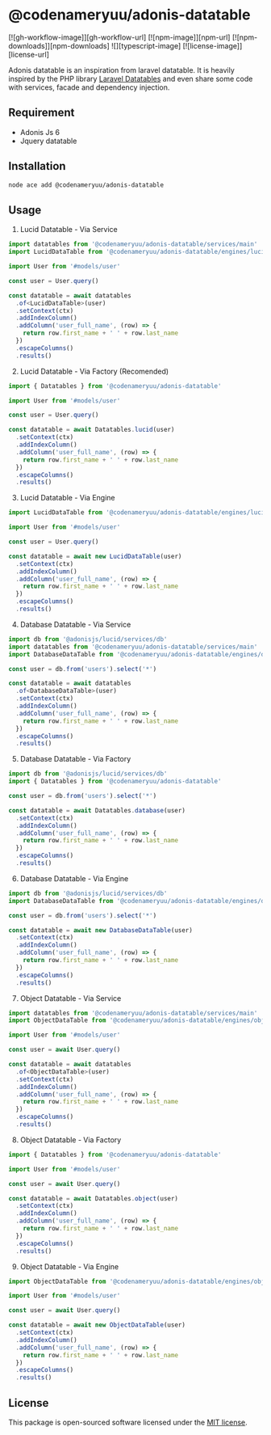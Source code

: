 # @codenameryuu/adonis-datatable

[![gh-workflow-image]][gh-workflow-url] [![npm-image]][npm-url] [![npm-downloads]][npm-downloads] ![][typescript-image] [![license-image]][license-url]

Adonis datatable is an inspiration from laravel datatable. It is heavily inspired by the PHP library [Laravel Datatables](https://yajrabox.com/docs/laravel-datatables) and even share some code with services, facade and dependency injection.

## Requirement

- Adonis Js 6
- Jquery datatable

## Installation

```bash
node ace add @codenameryuu/adonis-datatable
```

## Usage

1. Lucid Datatable - Via Service

```typescript
import datatables from '@codenameryuu/adonis-datatable/services/main'
import LucidDataTable from '@codenameryuu/adonis-datatable/engines/lucid_datatable'

import User from '#models/user'

const user = User.query()

const datatable = await datatables
  .of<LucidDataTable>(user)
  .setContext(ctx)
  .addIndexColumn()
  .addColumn('user_full_name', (row) => {
    return row.first_name + ' ' + row.last_name
  })
  .escapeColumns()
  .results()
```

2. Lucid Datatable - Via Factory (Recomended)

```typescript
import { Datatables } from '@codenameryuu/adonis-datatable'

import User from '#models/user'

const user = User.query()

const datatable = await Datatables.lucid(user)
  .setContext(ctx)
  .addIndexColumn()
  .addColumn('user_full_name', (row) => {
    return row.first_name + ' ' + row.last_name
  })
  .escapeColumns()
  .results()
```

3. Lucid Datatable - Via Engine

```typescript
import LucidDataTable from '@codenameryuu/adonis-datatable/engines/lucid_datatable'

import User from '#models/user'

const user = User.query()

const datatable = await new LucidDataTable(user)
  .setContext(ctx)
  .addIndexColumn()
  .addColumn('user_full_name', (row) => {
    return row.first_name + ' ' + row.last_name
  })
  .escapeColumns()
  .results()
```

4. Database Datatable - Via Service

```typescript
import db from '@adonisjs/lucid/services/db'
import datatables from '@codenameryuu/adonis-datatable/services/main'
import DatabaseDataTable from '@codenameryuu/adonis-datatable/engines/database_datatable'

const user = db.from('users').select('*')

const datatable = await datatables
  .of<DatabaseDataTable>(user)
  .setContext(ctx)
  .addIndexColumn()
  .addColumn('user_full_name', (row) => {
    return row.first_name + ' ' + row.last_name
  })
  .escapeColumns()
  .results()
```

5. Database Datatable - Via Factory

```typescript
import db from '@adonisjs/lucid/services/db'
import { Datatables } from '@codenameryuu/adonis-datatable'

const user = db.from('users').select('*')

const datatable = await Datatables.database(user)
  .setContext(ctx)
  .addIndexColumn()
  .addColumn('user_full_name', (row) => {
    return row.first_name + ' ' + row.last_name
  })
  .escapeColumns()
  .results()
```

6. Database Datatable - Via Engine

```typescript
import db from '@adonisjs/lucid/services/db'
import DatabaseDataTable from '@codenameryuu/adonis-datatable/engines/database_datatable'

const user = db.from('users').select('*')

const datatable = await new DatabaseDataTable(user)
  .setContext(ctx)
  .addIndexColumn()
  .addColumn('user_full_name', (row) => {
    return row.first_name + ' ' + row.last_name
  })
  .escapeColumns()
  .results()
```

7. Object Datatable - Via Service

```typescript
import datatables from '@codenameryuu/adonis-datatable/services/main'
import ObjectDataTable from '@codenameryuu/adonis-datatable/engines/object_datatable'

import User from '#models/user'

const user = await User.query()

const datatable = await datatables
  .of<ObjectDataTable>(user)
  .setContext(ctx)
  .addIndexColumn()
  .addColumn('user_full_name', (row) => {
    return row.first_name + ' ' + row.last_name
  })
  .escapeColumns()
  .results()
```

8. Object Datatable - Via Factory

```typescript
import { Datatables } from '@codenameryuu/adonis-datatable'

import User from '#models/user'

const user = await User.query()

const datatable = await Datatables.object(user)
  .setContext(ctx)
  .addIndexColumn()
  .addColumn('user_full_name', (row) => {
    return row.first_name + ' ' + row.last_name
  })
  .escapeColumns()
  .results()
```

9. Object Datatable - Via Engine

```typescript
import ObjectDataTable from '@codenameryuu/adonis-datatable/engines/object_datatable'

import User from '#models/user'

const user = await User.query()

const datatable = await new ObjectDataTable(user)
  .setContext(ctx)
  .addIndexColumn()
  .addColumn('user_full_name', (row) => {
    return row.first_name + ' ' + row.last_name
  })
  .escapeColumns()
  .results()
```

## License

This package is open-sourced software licensed under the [MIT license](LICENSE.md).
